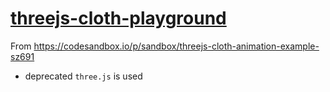 [threejs-cloth-playground](https://dirkarnez.github.io/threejs-cloth-playground)
================================================================================
From https://codesandbox.io/p/sandbox/threejs-cloth-animation-example-sz691
- deprecated `three.js` is used